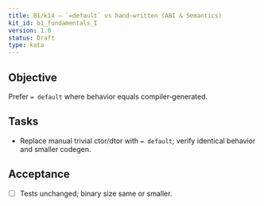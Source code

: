 ```yaml
---
title: B1/k14 — `=default` vs hand‑written (ABI & Semantics)
kit_id: b1_fundamentals_I
version: 1.0
status: Draft
type: kata
---
```

## Objective
Prefer `= default` where behavior equals compiler‑generated.
## Tasks
- Replace manual trivial ctor/dtor with `= default`; verify identical behavior and smaller codegen.
## Acceptance
- [ ] Tests unchanged; binary size same or smaller.